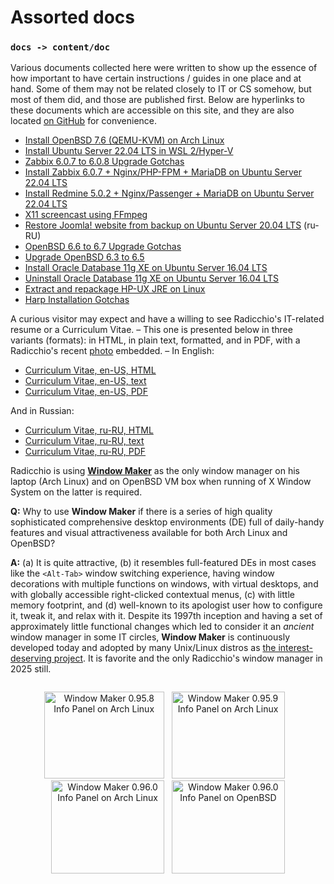 # Assorted docs

### `docs -> content/doc`

Various documents collected here were written to show up the essence of how important to have certain instructions / guides in one place and at hand. Some of them may not be related closely to IT or CS somehow, but most of them did, and those are published first. Below are hyperlinks to these documents which are accessible on this site, and they are also located [on GitHub](https://github.com/rgolubtsov/rgolubtsov.github.io/tree/master/src/data/docs "Assorted docs on GitHub") for convenience.

* [Install OpenBSD 7.6 (QEMU-KVM) on Arch Linux](/data/docs/openbsd/install-76)
* [Install Ubuntu Server 22.04 LTS in WSL 2/Hyper-V](/data/docs/ubuntusrv/ubuntu-jammy-powered-by-wsl-2-and-hyper-v)
* [Zabbix 6.0.7 to 6.0.8 Upgrade Gotchas](/data/docs/ubuntusrv/zabbix-607-to-608-upgrade-gotchas)
* [Install Zabbix 6.0.7 + Nginx/PHP-FPM + MariaDB on Ubuntu Server 22.04 LTS](/data/docs/ubuntusrv/zabbix-nginx-php-fpm-mariadb-on-ubuntu-jammy)
* [Install Redmine 5.0.2 + Nginx/Passenger + MariaDB on Ubuntu Server 22.04 LTS](/data/docs/ubuntusrv/redmine-nginx-passenger-mariadb-on-ubuntu-jammy)
* [X11 screencast using FFmpeg](/data/docs/ffmpeg/x11-screencast)
* [Restore Joomla! website from backup on Ubuntu Server 20.04 LTS](/data/docs/ubuntusrv/joomla-website-restoring-from-backup-on-ubuntu-focal-ru) (ru-RU)
* [OpenBSD 6.6 to 6.7 Upgrade Gotchas](/data/docs/openbsd/upgrade-66-to-67)
* [Upgrade OpenBSD 6.3 to 6.5](/data/docs/openbsd/upgrade-63-to-65)
* [Install Oracle Database 11g XE on Ubuntu Server 16.04 LTS](/data/docs/ubuntusrv/oracle-11-2-x-xe-on-ubuntu-16-04-x-lts)
* [Uninstall Oracle Database 11g XE on Ubuntu Server 16.04 LTS](/data/docs/ubuntusrv/ubuntu-16-04-x-lts-wo-oracle-11-2-x-xe)
* [Extract and repackage HP-UX JRE on Linux](/data/docs/hpuxiasrv/extract-and-repackage-jre-from-hpux-jdk-depot-bundle-on-linux)
* [Harp Installation Gotchas](/data/docs/harp-inst/gotchas)

A curious visitor may expect and have a willing to see Radicchio's IT-related resume or a Curriculum Vitae. &ndash; This one is presented below in three variants (formats): in HTML, in plain text, formatted, and in PDF, with a Radicchio's recent [photo](/static/img/radicchio/radicchio.jpg) embedded. &ndash; In English:

* [Curriculum Vitae, en-US, HTML](/data/docs/cv/cv_en_us)
* [Curriculum Vitae, en-US, text](/docs/cv/radislav-golubtsov-resume-en_US.txt)
* [Curriculum Vitae, en-US, PDF](/docs/cv/radislav-golubtsov-resume-en_US.pdf)

And in Russian:

* [Curriculum Vitae, ru-RU, HTML](/data/docs/cv/cv_ru_ru)
* [Curriculum Vitae, ru-RU, text](/docs/cv/radislav-golubtsov-resume-ru_RU.txt)
* [Curriculum Vitae, ru-RU, PDF](/docs/cv/radislav-golubtsov-resume-ru_RU.pdf)

Radicchio is using **[Window Maker](https://windowmaker.org "Window Maker: Window Manager for X")** as the only window manager on his laptop (Arch Linux) and on OpenBSD VM box when running of X Window System on the latter is required.

**Q:** Why to use **Window Maker** if there is a series of high quality sophisticated comprehensive desktop environments (DE) full of daily-handy features and visual attractiveness available for both Arch Linux and OpenBSD?

**A:** (a) It is quite attractive, (b) it resembles full-featured DEs in most cases like the `<Alt-Tab>` window switching experience, having window decorations with multiple functions on windows, with virtual desktops, and with globally accessible right-clicked contextual menus, (c) with little memory footprint, and (d) well-known to its apologist user how to configure it, tweak it, and relax with it. Despite its 1997th inception and having a set of approximately little functional changes which led to consider it an *ancient* window manager in some IT circles, **Window Maker** is continuously developed today and adopted by many Unix/Linux distros as [the interest-deserving project](https://repo.or.cz/wmaker-crm.git "The Window Maker window manager"). It is favorite and the only Radicchio's window manager in 2025 still.

<p style="padding-top:14px;text-align:center"><img src="/static/img/misc/window-maker-0.95.8-info-panel-on-arch-linux-384x278.png" style="border:0;width:192px;height:139px" alt="Window Maker 0.95.8 Info Panel on Arch Linux" />&nbsp;&nbsp;&nbsp;<img src="/static/img/misc/window-maker-0.95.9-info-panel-on-arch-linux-362x278.png" style="border:0;width:181px;height:139px" alt="Window Maker 0.95.9 Info Panel on Arch Linux" />&nbsp;&nbsp;&nbsp;<img src="/static/img/misc/window-maker-0.96.0-info-panel-on-arch-linux-362x298.png" style="border:0;width:181px;height:149px" alt="Window Maker 0.96.0 Info Panel on Arch Linux" />&nbsp;&nbsp;&nbsp;<img src="/static/img/misc/window-maker-0.96.0-info-panel-on-openbsd-362x298.png" style="border:0;width:181px;height:149px" alt="Window Maker 0.96.0 Info Panel on OpenBSD" /></p>
